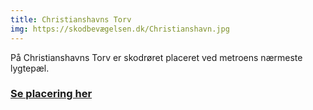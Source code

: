 ```yaml
---
title: Christianshavns Torv
img: https://skodbevægelsen.dk/Christianshavn.jpg
---
```


På Christianshavns Torv er skodrøret placeret ved metroens nærmeste lygtepæl.
<br>
<h3 class="text-4xl leading-12 md:text-sm md:leading-14 font-bold text-hh-orange tracking-wide">
<a href="https://goo.gl/maps/17uE67Pgtc247jFV6" target="_blank">Se placering her</a>
